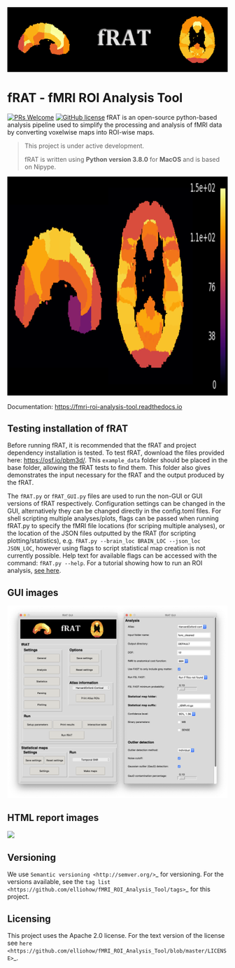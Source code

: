 <img alt="" width=512 src="docs/images/fRAT.gif">

# fRAT - fMRI ROI Analysis Tool
[![PRs Welcome](https://img.shields.io/badge/PRs-welcome-brightgreen.svg?style=flat-square)](http://makeapullrequest.com) [![GitHub license](https://img.shields.io/hexpm/l/plug?style=flat-square)](https://github.com/elliohow/fMRI_ROI_Analysis_Tool/blob/master/LICENSE)
fRAT is an open-source python-based analysis pipeline used to simplify the processing and analysis of fMRI data by
converting voxelwise maps into ROI-wise maps.

> This project is under active development.
>
> fRAT is written using **Python version 3.8.0** for **MacOS** and is based on Nipype.

<img src="docs/images/ROI_example.png" 
  title="A region of interest map created using fRAT, showing the mean temporal Signal-to-Noise for each region. Data is displayed in MNI152 standard space and combines data from multiple subjects." 
height=500>

Documentation: https://fmri-roi-analysis-tool.readthedocs.io

## Testing installation of fRAT
Before running fRAT, it is recommended that the fRAT and project dependency installation is tested.
To test fRAT, download the files provided here: https://osf.io/pbm3d/. This `example_data` folder should be placed
in the base folder, allowing the fRAT tests to find them.
This folder also gives demonstrates the input necessary for the fRAT and the output produced by the fRAT.

The `fRAT.py` or `fRAT_GUI.py` files are used to run the non-GUI or GUI versions of fRAT respectively.
Configuration settings can be changed in the GUI, alternatively they can be changed directly in the config.toml files.
For shell scripting multiple analyses/plots, flags can be passed when running fRAT.py to specify the fMRI file locations
(for scriping multiple analyses), or the location of the JSON files outputted by the fRAT (for scripting
plotting/statistics), e.g. `fRAT.py --brain_loc BRAIN_LOC --json_loc JSON_LOC`, however using flags to script
statistical map creation is not currently possible. Help text for available flags can be
accessed with the command: `fRAT.py --help`. For a tutorial showing how to run an ROI analysis, [see here](https://fmri-roi-analysis-tool.readthedocs.io/en/latest/tutorials/Basic-ROI-analysis.html).


## GUI images
<img src="docs/images/GUI.png" width=700>

## HTML report images
<img src="900" width=900>

## Versioning
We use `Semantic versioning <http://semver.org/>`_ for versioning. For the versions available, see the
`tag list <https://github.com/elliohow/fMRI_ROI_Analysis_Tool/tags>`_ for this project.

## Licensing
This project uses the Apache 2.0 license. For the text version of the license see
`here <https://github.com/elliohow/fMRI_ROI_Analysis_Tool/blob/master/LICENSE>`_.

